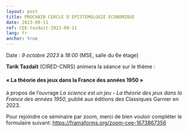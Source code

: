 ```yaml
---
layout: post
title: PROCHAIN CERCLE D'EPISTEMOLOGIE ECONOMIQUE
date: 2023-09-11
ref: CEE-tazdait-2023-09-11
lang: fr
anchor: true
---
```


<i class="fas fa-table"></i> Date : _9 octobre 2023_ à _18:00_ (MSE, salle du 6e étage)

**Tarik Tazdaït** (CIRED-CNRS)  animera la séance sur le thème :

#### « La théorie des jeux dans la France des années 1950 »

à propos de l’ouvrage *La science est un jeu - La théorie des jeux dans la France des années 1950*, publié aux éditions des Classiques Garnier en 2023. 

Pour rejoindre ce séminaire par zoom, merci de bien vouloir compléter le formulaire suivant: https://framaforms.org/zoom-cee-1673867356 
